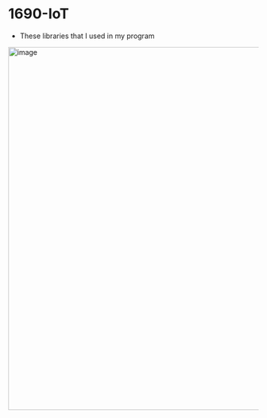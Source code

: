 # 1690-IoT


* These libraries that I used in my program
<img width="731" alt="image" src="https://user-images.githubusercontent.com/105042689/236715286-73c87165-d38a-4b4c-a017-4dd8266c9246.png">
